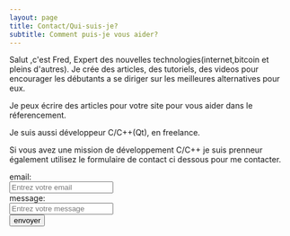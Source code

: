 ```yaml
---
layout: page
title: Contact/Qui-suis-je?
subtitle: Comment puis-je vous aider?
---
```


Salut ,c'est Fred, Expert des nouvelles technologies(internet,bitcoin et pleins d'autres).
Je crée des articles, des tutoriels, des videos pour encourager les débutants a se diriger sur les meilleures
alternatives pour eux.

Je peux écrire des articles pour votre site pour vous aider dans le réferencement.

Je suis aussi développeur C/C++(Qt), en freelance.

Si vous avez une mission de développement C/C++ je suis prenneur également utilisez le formulaire de contact ci dessous pour me contacter.

<form action="https://getsimpleform.com/messages?form_api_token=3e7fb77bf99a6857fb4d4051226fa5ab" method="post">
  <!-- the redirect_to is optional, the form will redirect to the referrer on submission -->
  <input type='hidden' name='redirect_to' value='<the complete return url e.g. http://fooey.com/thank-you.html>' />
  <!-- all your input fields here.... -->
  email: <br>
  <input type='email' name='email' placeholder="Entrez votre email" /><br> 
  message: <br>
  <input type='textarea' rows="3" name='message' placeholder="Entrez votre message" /><br>  
  <input type='submit' value='envoyer' />
</form>
